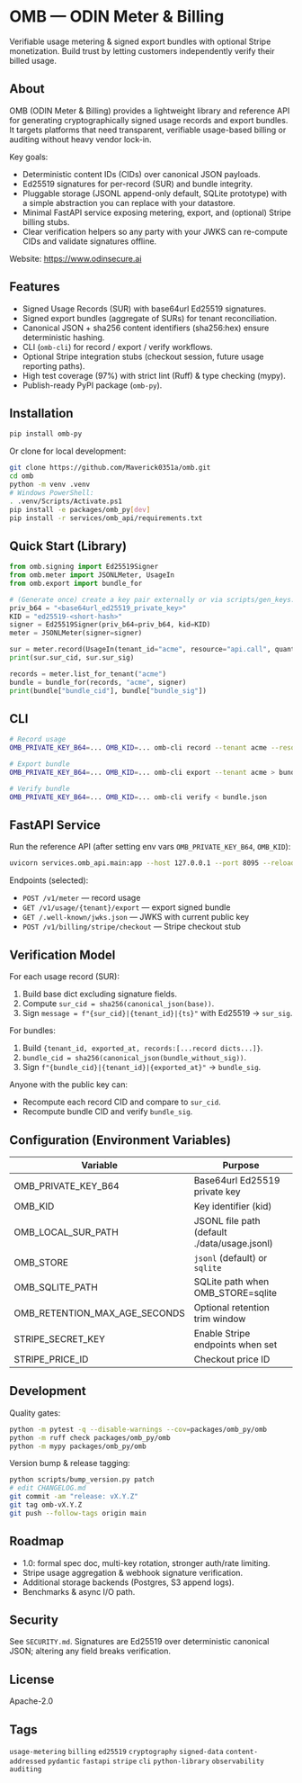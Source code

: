 # OMB — ODIN Meter & Billing

Verifiable usage metering & signed export bundles with optional Stripe monetization. Build trust by letting customers independently verify their billed usage.

## About
OMB (ODIN Meter & Billing) provides a lightweight library and reference API for generating cryptographically signed usage records and export bundles. It targets platforms that need transparent, verifiable usage-based billing or auditing without heavy vendor lock-in.

Key goals:
- Deterministic content IDs (CIDs) over canonical JSON payloads.
- Ed25519 signatures for per-record (SUR) and bundle integrity.
- Pluggable storage (JSONL append-only default, SQLite prototype) with a simple abstraction you can replace with your datastore.
- Minimal FastAPI service exposing metering, export, and (optional) Stripe billing stubs.
- Clear verification helpers so any party with your JWKS can re-compute CIDs and validate signatures offline.

Website: https://www.odinsecure.ai

## Features
- Signed Usage Records (SUR) with base64url Ed25519 signatures.
- Signed export bundles (aggregate of SURs) for tenant reconciliation.
- Canonical JSON + sha256 content identifiers (sha256:hex) ensure deterministic hashing.
- CLI (`omb-cli`) for record / export / verify workflows.
- Optional Stripe integration stubs (checkout session, future usage reporting paths).
- High test coverage (97%) with strict lint (Ruff) & type checking (mypy).
- Publish-ready PyPI package (`omb-py`).

## Installation
```bash
pip install omb-py
```

Or clone for local development:
```bash
git clone https://github.com/Maverick0351a/omb.git
cd omb
python -m venv .venv
# Windows PowerShell:
. .venv/Scripts/Activate.ps1
pip install -e packages/omb_py[dev]
pip install -r services/omb_api/requirements.txt
```

## Quick Start (Library)
```python
from omb.signing import Ed25519Signer
from omb.meter import JSONLMeter, UsageIn
from omb.export import bundle_for

# (Generate once) create a key pair externally or via scripts/gen_keys.py
priv_b64 = "<base64url_ed25519_private_key>"
KID = "ed25519-<short-hash>"
signer = Ed25519Signer(priv_b64=priv_b64, kid=KID)
meter = JSONLMeter(signer=signer)

sur = meter.record(UsageIn(tenant_id="acme", resource="api.call", quantity=1))
print(sur.sur_cid, sur.sur_sig)

records = meter.list_for_tenant("acme")
bundle = bundle_for(records, "acme", signer)
print(bundle["bundle_cid"], bundle["bundle_sig"])
```

## CLI
```bash
# Record usage
OMB_PRIVATE_KEY_B64=... OMB_KID=... omb-cli record --tenant acme --resource api.call

# Export bundle
OMB_PRIVATE_KEY_B64=... OMB_KID=... omb-cli export --tenant acme > bundle.json

# Verify bundle
OMB_PRIVATE_KEY_B64=... OMB_KID=... omb-cli verify < bundle.json
```

## FastAPI Service
Run the reference API (after setting env vars `OMB_PRIVATE_KEY_B64`, `OMB_KID`):
```bash
uvicorn services.omb_api.main:app --host 127.0.0.1 --port 8095 --reload
```
Endpoints (selected):
- `POST /v1/meter` — record usage
- `GET /v1/usage/{tenant}/export` — export signed bundle
- `GET /.well-known/jwks.json` — JWKS with current public key
- `POST /v1/billing/stripe/checkout` — Stripe checkout stub

## Verification Model
For each usage record (SUR):
1. Build base dict excluding signature fields.
2. Compute `sur_cid = sha256(canonical_json(base))`.
3. Sign `message = f"{sur_cid}|{tenant_id}|{ts}"` with Ed25519 -> `sur_sig`.

For bundles:
1. Build `{tenant_id, exported_at, records:[...record dicts...]}`.
2. `bundle_cid = sha256(canonical_json(bundle_without_sig))`.
3. Sign `f"{bundle_cid}|{tenant_id}|{exported_at}"` -> `bundle_sig`.

Anyone with the public key can:
- Recompute each record CID and compare to `sur_cid`.
- Recompute bundle CID and verify `bundle_sig`.

## Configuration (Environment Variables)
| Variable | Purpose |
|----------|---------|
| OMB_PRIVATE_KEY_B64 | Base64url Ed25519 private key |
| OMB_KID | Key identifier (kid) |
| OMB_LOCAL_SUR_PATH | JSONL file path (default ./data/usage.jsonl) |
| OMB_STORE | `jsonl` (default) or `sqlite` |
| OMB_SQLITE_PATH | SQLite path when OMB_STORE=sqlite |
| OMB_RETENTION_MAX_AGE_SECONDS | Optional retention trim window |
| STRIPE_SECRET_KEY | Enable Stripe endpoints when set |
| STRIPE_PRICE_ID | Checkout price ID |

## Development
Quality gates:
```bash
python -m pytest -q --disable-warnings --cov=packages/omb_py/omb
python -m ruff check packages/omb_py/omb
python -m mypy packages/omb_py/omb
```

Version bump & release tagging:
```bash
python scripts/bump_version.py patch
# edit CHANGELOG.md
git commit -am "release: vX.Y.Z"
git tag omb-vX.Y.Z
git push --follow-tags origin main
```

## Roadmap
- 1.0: formal spec doc, multi-key rotation, stronger auth/rate limiting.
- Stripe usage aggregation & webhook signature verification.
- Additional storage backends (Postgres, S3 append logs).
- Benchmarks & async I/O path.

## Security
See `SECURITY.md`. Signatures are Ed25519 over deterministic canonical JSON; altering any field breaks verification.

## License
Apache-2.0

## Tags
`usage-metering` `billing` `ed25519` `cryptography` `signed-data` `content-addressed` `pydantic` `fastapi` `stripe` `cli` `python-library` `observability` `auditing`
